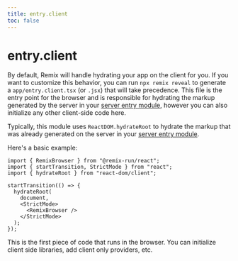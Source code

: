 ```yaml
---
title: entry.client
toc: false
---
```


# entry.client

By default, Remix will handle hydrating your app on the client for you. If you want to customize this behavior, you can run `npx remix reveal` to generate a `app/entry.client.tsx` (or `.jsx`) that will take precedence. This file is the entry point for the browser and is responsible for hydrating the markup generated by the server in your [server entry module][server_entry_module], however you can also initialize any other client-side code here.

Typically, this module uses `ReactDOM.hydrateRoot` to hydrate the markup that was already generated on the server in your [server entry module][server_entry_module].

Here's a basic example:

```tsx filename=app/entry.client.tsx
import { RemixBrowser } from "@remix-run/react";
import { startTransition, StrictMode } from "react";
import { hydrateRoot } from "react-dom/client";

startTransition(() => {
  hydrateRoot(
    document,
    <StrictMode>
      <RemixBrowser />
    </StrictMode>
  );
});
```

This is the first piece of code that runs in the browser. You can initialize client side libraries, add client only providers, etc.

[server_entry_module]: ./entry.server
